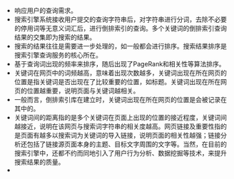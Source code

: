 * 响应用户的查询需求。
* 搜索引擎系统接收用户提交的查询字符串后，对字符串进行分词，去除不必要的停用词等无意义词汇后，进行倒排索引的查询。多个关键词的倒排索引查询结果的交集即为搜索的结果。
* 搜索的结果往往是需要进一步处理的，如一般都会进行排序。搜索结果排序是搜索引擎查询服务的核心所在。
* 基于查询词出现的频率来排序，随后出现了PageRank和相关性等算法排序。
* 关键词在网页中的词频越高，意味着出现次数越多，关键词出现在所在网页的位置是指关键词是否出现在了比较重要的位置，如标题。关键词出现在所在网页的位置越重要，说明页面与关键词越相关。
* 一般而言，倒排索引库在建立时，关键词出现在所在网页的位置是会被记录在其中的。
* 关键词间的距离指的是多个关键词在页面上出现的位置的接近程度，关键词间越接近，说明在该网页与搜索词字符串的相关度越高。网页链接及重要性指的是页面有越多以搜索词为关键词的导入链接，说明页面的相关性越强；链接分析还包括了链接源页面本身的主题、目标文字周围的文字等。当然，在目前的搜索引擎中，还都不约而同地引入了用户行为分析、数据挖掘等技术，来提升搜索结果的质量。
* 
